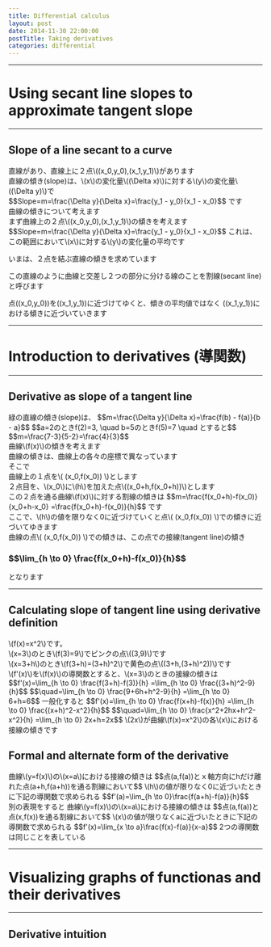 ```yaml
---
title: Differential calculus
layout: post
date: 2014-11-30 22:00:00
postTitle: Taking derivatives
categories: differential
---
```


-------

# Using secant line slopes to approximate tangent slope

--------

## Slope of a line secant to a curve

<div class="row">
  <div class="col-sm-6">
    <div id="svg01"></div>
  </div>
  <div class="col-sm-6">
  直線があり、直線上に２点\((x_0,y_0),(x_1,y_1)\)があります<br>
  直線の傾き(slope)は、\(x\)の変化量\((\Delta x)\)に対する\(y\)の変化量\((\Delta y)\)で<br>
  $$Slope=m=\frac{\Delta y}{\Delta x}=\frac{y_1 - y_0}{x_1 - x_0}$$
  です
  </div>
</div>
<div class="row">
  <div class="col-sm-6">
    <div id="svg02"></div>
  </div>
  <div class="col-sm-6">
  曲線の傾きについて考えます<br>
  まず曲線上の２点\((x_0,y_0),(x_1,y_1)\)の傾きを考えます<br>
  $$Slope=m=\frac{\Delta y}{\Delta x}=\frac{y_1 - y_0}{x_1 - x_0}$$
  これは、この範囲において\(x\)に対する\(y\)の変化量の平均です<br>

  いまは、２点を結ぶ直線の傾きを求めています<br>

  この直線のように曲線と交差し２つの部分に分ける線のことを割線(secant line)と呼びます<br>

  点\((x_0,y_0)\)を\((x_1,y_1)\)に近づけてゆくと、傾きの平均値ではなく
  \((x_1,y_1)\)における傾きに近づいていきます

  </div>
</div>

--------

# Introduction to derivatives (導関数)

--------

## Derivative as slope of a tangent line
<div class="row">
  <div class="col-sm-6">
    <div id="svg03"></div>
  </div>
  <div class="col-sm-6">
  緑の直線の傾き(slope)は、
  $$m=\frac{\Delta y}{\Delta x}=\frac{f(b) - f(a)}{b - a}$$
  $$a=2のときf(2)=3, \quad b=5のときf(5)=7 \quad とすると$$
  $$m=\frac{7-3}{5-2}=\frac{4}{3}$$
  </div>
</div>

<div class="row">
  <div class="col-sm-6">
    <div id="svg04"></div>
  </div>
  <div class="col-sm-6">
  曲線\(f(x)\)の傾きを考えます<br>
  曲線の傾きは、曲線上の各々の座標で異なっています<br>
  そこで<br>
  曲線上の１点を\( (x_0,f(x_0)) \)とします<br>
  ２点目を、\(x_0\)に\(h\)を加えた点\((x_0+h,f(x_0+h))\)とします<br>
  この２点を通る曲線\(f(x)\)に対する割線の傾きは
  $$m=\frac{f(x_0+h)-f(x_0)}{x_0+h-x_0}
  =\frac{f(x_0+h)-f(x_0)}{h}$$
  です<br>
  ここで、\(h\)の値を限りなく0に近づけていくと点\( (x_0,f(x_0)) \)での傾きに近づいてゆきます<br>
  曲線の点\( (x_0,f(x_0)) \)での傾きは、この点での接線(tangent line)の傾き
  <h3>
  $$\lim_{h \to 0} \frac{f(x_0+h)-f(x_0)}{h}$$
  </h3>
  となります
  </div>
</div>

--------

## Calculating slope of tangent line using derivative definition
<div class="row">
  <div class="col-sm-6">
    <div id="svg05"></div>
  </div>
  <div class="col-sm-6">
    \(f(x)=x^2\)です。<br>
    \(x=3\)のとき\(f(3)=9\)でピンクの点\((3,9)\)です<br>
    \(x=3+h\)のとき\(f(3+h)=(3+h)^2\)で黄色の点\((3+h,(3+h)^2))\)です<br>
    \(f'(x)\)を\(f(x)\)の導関数とすると、\(x=3\)のときの接線の傾きは<br>
    $$f'(x)=\lim_{h \to 0} \frac{f(3+h)-f(3)}{h}
    =\lim_{h \to 0} \frac{(3+h)^2-9}{h}$$
    $$\quad=\lim_{h \to 0} \frac{9+6h+h^2-9}{h}
    =\lim_{h \to 0} 6+h=6$$
    一般化すると
    $$f'(x)=\lim_{h \to 0} \frac{f(x+h)-f(x)}{h}
    =\lim_{h \to 0} \frac{(x+h)^2-x^2}{h}$$
    $$\quad=\lim_{h \to 0} \frac{x^2+2hx+h^2-x^2}{h}
    =\lim_{h \to 0} 2x+h=2x$$
    \(2x\)が曲線\(f(x)=x^2\)の各\(x\)における接線の傾きです
  </div>
</div>

## Formal and alternate form of the derivative
<div class="row">
  <div class="col-sm-6">
    <div id="svg06"></div>
  </div>
  <div class="col-sm-6">
  曲線\(y=f(x)\)の\(x=a\)における接線の傾きは
  $$点(a,f(a))とｘ軸方向にhだけ離れた点(a+h,f(a+h))を通る割線において$$
  \(h\)の値が限りなく0に近づいたときに下記の導関数で求められる
  $$f'(a)=\lim_{h \to 0}\frac{f(a+h)-f(a)}{h}$$  
  </div>
</div>
<div class="row">
  <div class="col-sm-6">
    <div id="svg07"></div>
  </div>
  <div class="col-sm-6">
  別の表現をすると
  曲線\(y=f(x)\)の\(x=a\)における接線の傾きは
  $$点(a,f(a))と点(x,f(x))を通る割線において$$
  \(x\)の値が限りなくaに近づいたときに下記の導関数で求められる
  $$f'(x)=\lim_{x \to a}\frac{f(x)-f(a)}{x-a}$$
  2つの導関数は同じことを表している  
  </div>
</div>

-----------

# Visualizing graphs of functionas and their derivatives

-----------

## Derivative intuition
<div class="row">
  <div class="col-sm-6">
    <div id="svg08"></div>
  </div>
  <div class="col-sm-6">
  </div>
</div>



<script type="text/javascript" src="http://cdn.mathjax.org/mathjax/latest/MathJax.js?config=TeX-AMS-MML_SVG"></script>
<script src="http://d3js.org/d3.v3.min.js" charset="utf-8"></script>
<script src="{{site.url}}/js/d3draws.js" charset="utf-8"></script>

<script>

/**  */
  var svg01 = d3.select("#svg01")
                .append("svg")
                .attr("height",500)
                .attr("width",500)
                .style("background","#000");

  var svg02 = d3.select("#svg02")
                .append("svg")
                .attr("height",500)
                .attr("width",500)
                .style("background","#000");

  var xScale01 = d3.scale.linear()
                       .domain([-1,9])
                       .range([50,450]);
  
  var yScale01 = d3.scale.linear()
                       .domain([9,-1])
                       .range([50,450]);       

  // 軸
  axesData01 = { 
    "xAxis":true,
    "yAxis":true,
    "xTickValues":[],
    "yTickValues":[],
    "xTickPadding":5,
    "yTickPadding":2,
    "xOrient":["bottom"],
    "yOrient":["left"],
    "stroke":"#ff0",
    "strokeWidth":1,
    "fillColor":"none",
    "xScale":xScale01,
    "yScale":yScale01
  };
  drawAxes(svg01,axesData01);
  drawAxes(svg02,axesData01);
  
  gridData01 = 
  {
    "xGrid":true,
    "yGrid":false,
    "xStep":1,
    "yStep":1,
    "stroke":"#0f0",
    "strokeWidth":1,
    "opacity":0.3,
    "xScale":xScale01,
    "yScale":yScale01
  };
  drawGrid(svg01,gridData01);
  drawGrid(svg02,gridData01);

  // graph
  lineData01 = [
    {"x1":-1,"y1":1,"x2":9,"y2":8,"stroke":"#0f0"},
    {"x1":2,"y1":0,"x2":2,"y2":3.1,"stroke":"#f0f","opacity":0.4},
    {"x1":0,"y1":3.1,"x2":2,"y2":3.1,"stroke":"#f0f","opacity":0.4},
    {"x1":4,"y1":0,"x2":4,"y2":4.5,"stroke":"#ff0","opacity":0.5},
    {"x1":0,"y1":4.5,"x2":4,"y2":4.5,"stroke":"#ff0","opacity":0.5},
  ];
  drawLine(svg01,lineData01,xScale01,yScale01);

  // circle
  var circleData01 = [
    {"cx":2,"cy":7*2/10+1.7,"r":2,"stroke":"#f0f","fillColor":"#f0f"}
   ,{"cx":4,"cy":7*4/10+1.7,"r":2,"stroke":"#ff0","fillColor":"#ff0"}
  ];   
  drawCircle(svg01,circleData01,xScale01,yScale01);

  // mathjax   
  foData01 = [
    {"x":9.5,
    "y":1.5,
    "text":"$$x$$",
    "fontSize":"24px"},
    {"x":-0.1,
    "y":11.5,
    "text":"$$y$$",
    "fontSize":"24px"},
    {"x":1.9,
    "y":1,
    "text":"$$x_0$$",
    "fontSize":"18px"},
    {"x":3.9,
    "y":1,
    "text":"$$x_1$$",
    "fontSize":"18px"},
    {"x":-0.8,
    "y":4.8,
    "text":"$$y_0$$",
    "fontSize":"18px"},
    {"x":-0.8,
    "y":6.1,
    "text":"$$y_1$$",
    "fontSize":"18px"},
    {"x":2.7,
    "y":0,
    "text":"$$\\Delta x$$",
    "fontSize":"18px"},
    {"x":-1.8,
    "y":5.3,
    "text":"$$\\Delta y$$",
    "fontSize":"18px"}
  ];
 
  drawMathjax(svg01,foData01,xScale01,yScale01);

  var pathData02 = [];
  for (var i=-1;i<=9;i=i+0.1){
    var y =  0.3*Math.pow((i-3),2)+3.5;
    pathData02.push(new Point(i,y));
  }
  drawPath(svg02,pathData02,{"stroke":"#ff0"},xScale01,yScale01);

  // line
  lineData02 = [
    {"x1":-1,"y1":1.1,"x2":9,"y2":7.1,"stroke":"lime"},
    {"x1":5,"y1":0,"x2":5,"y2":4.7,"stroke":"#0f0","opacity":0.4},
    {"x1":0,"y1":4.7,"x2":5,"y2":4.7,"stroke":"#0f0","opacity":0.4},
    {"x1":3,"y1":0,"x2":3,"y2":3.5,"stroke":"#f0f","opacity":0.5},
    {"x1":0,"y1":3.5,"x2":3,"y2":3.5,"stroke":"#f0f","opacity":0.5},
  ];
  drawLine(svg02,lineData02,xScale01,yScale01);

  // circle
  var circleData02 = [
    {"cx":3,"cy":3.5,"r":2,"stroke":"#f0f","fillColor":"#f0f"}
   ,{"cx":5,"cy":4.7,"r":2,"stroke":"#0f0","fillColor":"#0f0"}
  ];   
  drawCircle(svg02,circleData02,xScale01,yScale01);

  // mathjax   
  foData02 = [
    {"x":9.5,
    "y":1.5,
    "text":"$$x$$",
    "fontSize":"24px"},
    {"x":-0.1,
    "y":11.5,
    "text":"$$y$$",
    "fontSize":"24px"},
    {"x":2.9,
    "y":1,
    "text":"$$x_0$$",
    "fontSize":"18px"},
    {"x":4.9,
    "y":1,
    "text":"$$x_1$$",
    "fontSize":"18px"},
    {"x":-0.8,
    "y":5.0,
    "text":"$$y_0$$",
    "fontSize":"18px"},
    {"x":-0.8,
    "y":6.3,
    "text":"$$y_1$$",
    "fontSize":"18px"},
    {"x":3.7,
    "y":0,
    "text":"$$\\Delta x$$",
    "fontSize":"18px"},
    {"x":-1.8,
    "y":5.5,
    "text":"$$\\Delta y$$",
    "fontSize":"18px"},
    {"x":6,
    "y":6.5,
    "text":"$$secant \\quad line$$",
    "fontSize":"18px"}
  ];
 
  drawMathjax(svg02,foData02,xScale01,yScale01);


// Introduction to derivatives
  var svg03 = d3.select("#svg03")
                .append("svg")
                .attr("height",500)
                .attr("width",500)
                .style("background","#000");

  var svg04 = d3.select("#svg04")
                .append("svg")
                .attr("height",500)
                .attr("width",500)
                .style("background","#000");


  var xScale03 = d3.scale.linear()
                       .domain([-2,8])
                       .range([50,450]);
  
  var yScale03 = d3.scale.linear()
                       .domain([8,-2])
                       .range([50,450]);       

  // 軸
  axesData03 = { 
    "xAxis":true,
    "yAxis":true,
    "xTickValues":[],
    "yTickValues":[],
    "xTickPadding":5,
    "yTickPadding":2,
    "xOrient":["bottom"],
    "yOrient":["left"],
    "stroke":"#ff0",
    "strokeWidth":1,
    "fillColor":"none",
    "xScale":xScale03,
    "yScale":yScale03
  };
  drawAxes(svg03,axesData03);
  drawAxes(svg04,axesData03);
  
  gridData03 = 
  {
    "xGrid":true,
    "yGrid":true,
    "xStep":1,
    "yStep":1,
    "stroke":"#0f0",
    "strokeWidth":1,
    "opacity":0.3,
    "xScale":xScale03,
    "yScale":yScale03
  };
  drawGrid(svg03,gridData03);
  drawGrid(svg04,gridData03);

  // graph
  lineData03 = [
    {"x1":-2,"y1":func03(-2),"x2":8,"y2":func03(8),"stroke":"#0f0"},
    {"x1":2,"y1":0,"x2":2,"y2":3,"stroke":"#f0f","opacity":0.4},
    {"x1":0,"y1":3,"x2":2,"y2":3,"stroke":"#f0f","opacity":0.4},
    {"x1":5,"y1":0,"x2":5,"y2":7,"stroke":"#ff0","opacity":0.5},
    {"x1":0,"y1":7,"x2":5,"y2":7,"stroke":"#ff0","opacity":0.5},
  ];
  drawLine(svg03,lineData03,xScale03,yScale03);

  // circle
  var circleData03 = [
    {"cx":2,"cy":3,"r":2,"stroke":"#f0f","fillColor":"#f0f"}
   ,{"cx":5,"cy":7,"r":2,"stroke":"#ff0","fillColor":"#ff0"}
  ];   
  drawCircle(svg03,circleData03,xScale03,yScale03);

  // mathjax   
  foData03 = [
    {"x":8.5,
    "y":1.2,
    "text":"$$x$$",
    "fontSize":"22px"},
    {"x":-0.1,
    "y":10.5,
    "text":"$$y=f(x)$$",
    "fontSize":"22px"},
    {"x":1.9,
    "y":1,
    "text":"$$a$$",
    "fontSize":"18px"},
    {"x":4.9,
    "y":1,
    "text":"$$b$$",
    "fontSize":"18px"},
    {"x":-1.2,
    "y":4.5,
    "text":"$$f(a)$$",
    "fontSize":"18px"},
    {"x":-1.2,
    "y":8.5,
    "text":"$$f(b)$$",
    "fontSize":"18px"},
    {"x":3,
    "y":0,
    "text":"$$\\Delta x$$",
    "fontSize":"18px"},
    {"x":-1.8,
    "y":6.3,
    "text":"$$\\Delta y$$",
    "fontSize":"18px"}
  ];
 
  drawMathjax(svg03,foData03,xScale03,yScale03);

  function func03(x){
    return (4*x + 1)/3;
  };

  pathData04 = [];
  for (var i=0;i<=8;i=i+0.1){
    pathData04.push(new Point(i,func04(i)));
  }
  drawPath(svg04,pathData04,{"stroke":"#ff0"},xScale03,yScale03);

  // lines
  lineData04 = [
    {"x1":3,"y1":func04(3),"x2":7,"y2":func04(7),"stroke":"#0f0"},
    {"x1":3,"y1":0,"x2":3,"y2":func04(3),"stroke":"#f0f","opacity":0.4},
    {"x1":0,"y1":func04(3),"x2":3,"y2":func04(3),"stroke":"#f0f","opacity":0.4},
    {"x1":7,"y1":0,"x2":7,"y2":func04(7),"stroke":"#f0f","opacity":0.4},
    {"x1":0,"y1":func04(7),"x2":7,"y2":func04(7),"stroke":"#f0f","opacity":0.4},
  ];
  drawLine(svg04,lineData04,xScale03,yScale03);

  // circle
  var circleData04 = [
    {"cx":3,"cy":func04(3),"r":2,"stroke":"#f0f","fillColor":"#f0f"}
   ,{"cx":7,"cy":func04(7),"r":2,"stroke":"#f0f","fillColor":"#f0f"}
  ];   
  drawCircle(svg04,circleData04,xScale03,yScale03);

  // mathjax   
  foData04 = [
    {"x":8.5,
    "y":1.2,
    "text":"$$x$$",
    "fontSize":"22px"},
    {"x":-0.1,
    "y":10.5,
    "text":"$$f(x)$$",
    "fontSize":"22px"},
    {"x":2.9,
    "y":1,
    "text":"$$x_0$$",
    "fontSize":"18px"},
    {"x":6.2,
    "y":1,
    "text":"$$x_0+h$$",
    "fontSize":"18px"},
    {"x":-1.4,
    "y":3.6,
    "text":"$$f(x_0)$$",
    "fontSize":"18px"},
    {"x":-2.5,
    "y":8.0,
    "text":"$$f(x_0 + h)$$",
    "fontSize":"18px"},
    {"x":5,
    "y":0,
    "text":"$$\\Delta x$$",
    "fontSize":"18px"},
    {"x":-1.8,
    "y":6.0,
    "text":"$$\\Delta y$$",
    "fontSize":"18px"}
  ];
 
  drawMathjax(svg04,foData04,xScale03,yScale03);

  function func04(x){
    return x*x/9 + 1;
  };

  // 
  var svg05 = d3.select("#svg05")
                .append("svg")
                .attr("height",500)
                .attr("width",500)
                .style("background","#000");


  var xScale05 = d3.scale.linear()
                       .domain([-2,7])
                       .range([50,450]);
  
  var yScale05 = d3.scale.linear()
                       .domain([50,-1])
                       .range([50,450]);       

  // 軸
  axesData05 = { 
    "xAxis":true,
    "yAxis":true,
    "xTickValues":[],
    "yTickValues":[],
    "xTickPadding":5,
    "yTickPadding":2,
    "xOrient":["bottom"],
    "yOrient":["left"],
    "stroke":"#ff0",
    "strokeWidth":1,
    "fillColor":"none",
    "xScale":xScale05,
    "yScale":yScale05
  };
  drawAxes(svg05,axesData05);
  
  gridData05 = 
  {
    "xGrid":true,
    "yGrid":true,
    "xStep":1,
    "yStep":5,
    "stroke":"#0f0",
    "strokeWidth":1,
    "opacity":0.3,
    "xScale":xScale05,
    "yScale":yScale05
  };
  drawGrid(svg05,gridData05);

  // graph
  pathData05 = [];
  for (var i=-2;i<=7;i=i+0.1){
    pathData05.push(new Point(i,i*i));
  }
  drawPath(svg05,pathData05,{"stroke":"#ff0"},xScale05,yScale05);

  lineData05 = [
    {"x1":1,"y1":-9,"x2":7,"y2":45,"stroke":"#f0f"},
    {"x1":0,"y1":-9,"x2":7,"y2":33,"stroke":"lime"},
    {"x1":3,"y1":0,"x2":3,"y2":9,"stroke":"#f0f","opacity":0.4},
    {"x1":0,"y1":9,"x2":3,"y2":9,"stroke":"#f0f","opacity":0.4},
    {"x1":6,"y1":0,"x2":6,"y2":36,"stroke":"#ff0","opacity":0.5},
    {"x1":0,"y1":36,"x2":6,"y2":36,"stroke":"#ff0","opacity":0.5},
  ];
  drawLine(svg05,lineData05,xScale05,yScale05);

  // circle
  var circleData05 = [
    {"cx":3,"cy":9,"r":2,"stroke":"#f0f","fillColor":"#f0f"}
   ,{"cx":6,"cy":36,"r":2,"stroke":"#ff0","fillColor":"#ff0"}
  ];   
  drawCircle(svg05,circleData05,xScale05,yScale05);

  // mathjax   
  foData05 = [
    {"x":7.5,
    "y":5.5,
    "text":"$$x$$",
    "fontSize":"22px"},
    {"x":0.5,
    "y":60.5,
    "text":"$$y=f(x)$$",
    "fontSize":"22px"},
    {"x":2.9,
    "y":5.5,
    "text":"$$3$$",
    "fontSize":"18px"},
    {"x":5.5,
    "y":5.5,
    "text":"$$3+h$$",
    "fontSize":"18px"},
    {"x":-1.2,
    "y":15,
    "text":"$$f(3)$$",
    "fontSize":"18px"},
    {"x":-1.8,
    "y":43,
    "text":"$$f(3+h)$$",
    "fontSize":"18px"},
    {"x":4.2,
    "y":2,
    "text":"$$\\Delta x$$",
    "fontSize":"18px"},
    {"x":-1.8,
    "y":30,
    "text":"$$\\Delta y$$",
    "fontSize":"18px"},
    {"x":1.5,
    "y":32,
    "text":"$$secant \\quad line$$",
    "fontSize":"18px"},
    {"x":4.4,
    "y":24,
    "text":"$$tangent \\quad line$$",
    "fontSize":"18px"}
  ];
 
  drawMathjax(svg05,foData05,xScale05,yScale05);

  // Formal and alternate form of the derivative
  var svg06 = d3.select("#svg06")
                .append("svg")
                .attr("height",500)
                .attr("width",500)
                .style("background","#000");
  var svg07 = d3.select("#svg07")
                .append("svg")
                .attr("height",500)
                .attr("width",500)
                .style("background","#000");


  var xScale06 = d3.scale.linear()
                       .domain([-1,9])
                       .range([50,450]);
  
  var yScale06 = d3.scale.linear()
                       .domain([3,-3])
                       .range([50,450]);       

  // 軸
  axesData06 = { 
    "xAxis":true,
    "yAxis":true,
    "xTickValues":[],
    "yTickValues":[],
    "xTickPadding":5,
    "yTickPadding":2,
    "xOrient":["bottom"],
    "yOrient":["left"],
    "stroke":"#ff0",
    "strokeWidth":1,
    "fillColor":"none",
    "xScale":xScale06,
    "yScale":yScale06
  };
  drawAxes(svg06,axesData06);
  drawAxes(svg07,axesData06);
  
  gridData06 = 
  {
    "xGrid":true,
    "yGrid":true,
    "xStep":1,
    "yStep":1,
    "stroke":"#0f0",
    "strokeWidth":1,
    "opacity":0.3,
    "xScale":xScale06,
    "yScale":yScale06
  };
  drawGrid(svg06,gridData06);
  drawGrid(svg07,gridData06);

  // graph
  pathData06 = [];
  for (var i=0.05;i<=9;i=i+0.05){
    pathData06.push(new Point(i,Math.log(i)));
  }
  drawPath(svg06,pathData06,{"stroke":"#ff0"},xScale06,yScale06);
  drawPath(svg07,pathData06,{"stroke":"#ff0"},xScale06,yScale06);

  lineData06 = [
    {"x1":-1,"y1":-0.3679,"x2":9,"y2":3.3109,"stroke":"#f0f"},
    {"x1":Math.E,"y1":0,"x2":Math.E,"y2":Math.log(Math.E),"stroke":"#f0f","opacity":0.4},
    {"x1":0,"y1":1,"x2":Math.E,"y2":1,"stroke":"#f0f","opacity":0.4},
    {"x1":5,"y1":0,"x2":5,"y2":Math.log(5),"stroke":"#ff0","opacity":0.5},
    {"x1":0,"y1":Math.log(5),"x2":5,"y2":Math.log(5),"stroke":"#ff0","opacity":0.5},
  ];
  drawLine(svg06,lineData06,xScale06,yScale06);
  drawLine(svg07,lineData06,xScale06,yScale06);

  // circle
  var circleData06 = [
    {"cx":Math.E,"cy":Math.log(Math.E),"r":2,"stroke":"#f0f","fillColor":"#f0f"}
   ,{"cx":5,"cy":Math.log(5),"r":2,"stroke":"#ff0","fillColor":"#ff0"}
  ];   
  drawCircle(svg06,circleData06,xScale06,yScale06);
  drawCircle(svg07,circleData06,xScale06,yScale06);

  // mathjax   
  foData06 = [
    {"x":9.5,
    "y":1.0,
    "text":"$$x$$",
    "fontSize":"22px"},
    {"x":-0.3,
    "y":4.5,
    "text":"$$y$$",
    "fontSize":"22px"},
    {"x":7.5,
    "y":3.5,
    "text":"$$y=f(x)$$",
    "fontSize":"22px"},
    {"x":Math.E-0.1,
    "y":0.5,
    "text":"$$a$$",
    "fontSize":"18px"},
    {"x":4.5,
    "y":0.5,
    "text":"$$a+h$$",
    "fontSize":"18px"},
    {"x":-1,
    "y":1.9,
    "text":"$$f(a)$$",
    "fontSize":"18px"},
    {"x":-2,
    "y":2.5,
    "text":"$$f(a+h)$$",
    "fontSize":"18px"},
  ];
 
  drawMathjax(svg06,foData06,xScale06,yScale06);

  // mathjax   
  foData07 = [
    {"x":9.5,
    "y":1.0,
    "text":"$$x$$",
    "fontSize":"22px"},
    {"x":-0.3,
    "y":4.5,
    "text":"$$y$$",
    "fontSize":"22px"},
    {"x":7.5,
    "y":3.5,
    "text":"$$y=f(x)$$",
    "fontSize":"22px"},
    {"x":Math.E-0.1,
    "y":0.5,
    "text":"$$a$$",
    "fontSize":"18px"},
    {"x":4.9,
    "y":0.5,
    "text":"$$x$$",
    "fontSize":"18px"},
    {"x":-1,
    "y":1.9,
    "text":"$$f(a)$$",
    "fontSize":"18px"},
    {"x":-1,
    "y":2.5,
    "text":"$$f(x)$$",
    "fontSize":"18px"},
  ];
 
  drawMathjax(svg07,foData07,xScale06,yScale06);

</script>
